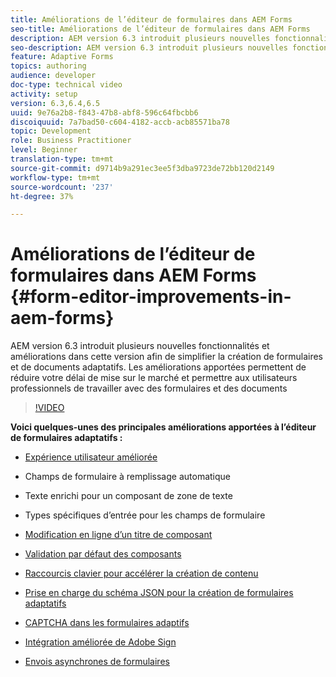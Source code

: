 ```yaml
---
title: Améliorations de l’éditeur de formulaires dans AEM Forms
seo-title: Améliorations de l’éditeur de formulaires dans AEM Forms
description: AEM version 6.3 introduit plusieurs nouvelles fonctionnalités et améliorations dans cette version afin de simplifier la création de formulaires et de documents adaptatifs. Les améliorations apportées permettent de réduire votre délai de mise sur le marché et permettre aux utilisateurs professionnels de travailler avec des formulaires et des documents
seo-description: AEM version 6.3 introduit plusieurs nouvelles fonctionnalités et améliorations dans cette version afin de simplifier la création de formulaires et de documents adaptatifs. Les améliorations apportées permettent de réduire votre délai de mise sur le marché et permettre aux utilisateurs professionnels de travailler avec des formulaires et des documents
feature: Adaptive Forms
topics: authoring
audience: developer
doc-type: technical video
activity: setup
version: 6.3,6.4,6.5
uuid: 9e76a2b8-f843-47b8-abf8-596c64fbcbb6
discoiquuid: 7a7bad50-c604-4182-accb-acb85571ba78
topic: Development
role: Business Practitioner
level: Beginner
translation-type: tm+mt
source-git-commit: d9714b9a291ec3ee5f3dba9723de72bb120d2149
workflow-type: tm+mt
source-wordcount: '237'
ht-degree: 37%

---
```



# Améliorations de l’éditeur de formulaires dans AEM Forms {#form-editor-improvements-in-aem-forms}

AEM version 6.3 introduit plusieurs nouvelles fonctionnalités et améliorations dans cette version afin de simplifier la création de formulaires et de documents adaptatifs. Les améliorations apportées permettent de réduire votre délai de mise sur le marché et permettre aux utilisateurs professionnels de travailler avec des formulaires et des documents

>[!VIDEO](https://video.tv.adobe.com/v/19500/)

**Voici quelques-unes des principales améliorations apportées à l’éditeur de formulaires adaptatifs :**

* [Expérience utilisateur améliorée](https://helpx.adobe.com/aem-forms/6-3/introduction-forms-authoring.html)

* Champs de formulaire à remplissage automatique
* Texte enrichi pour un composant de zone de texte
* Types spécifiques d’entrée pour les champs de formulaire

* [Modification en ligne d’un titre de composant](https://helpx.adobe.com/aem-forms/6-3/introduction-forms-authoring.html)
* [Validation par défaut des composants](https://helpx.adobe.com/aem-forms/6-3/introduction-forms-authoring.html)
* [Raccourcis clavier pour accélérer la création de contenu](https://helpx.adobe.com/aem-forms/6-3/keyboard-shortcuts.html#AdaptiveFormEditor)
* [Prise en charge du schéma JSON pour la création de formulaires adaptatifs](https://helpx.adobe.com/aem-forms/6-3/adaptive-form-json-schema-form-model.html)
* [CAPTCHA dans les formulaires adaptifs](https://helpx.adobe.com/aem-forms/6-3/captcha-adaptive-forms.html)
* [Intégration améliorée de Adobe Sign](https://helpx.adobe.com/aem-forms/6-3/working-with-adobe-sign.html)
* [Envois asynchrones de formulaires](https://helpx.adobe.com/aem-forms/6-3/asynchronous-submissions-adaptive-forms.html)
